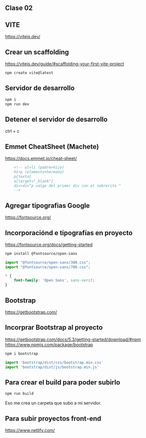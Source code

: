 ## Clase 02 

## VITE

<https://vitejs.dev/>


## Crear un scaffolding

https://vitejs.dev/guide/#scaffolding-your-first-vite-project

```sh
npm create vite@latest
```

## Servidor de desarrollo

```sh
npm i
npm run dev
```

## Detener el servidor de desarrollo

ctrl + c
## Emmet CheatSheet (Machete)

<https://docs.emmet.io/cheat-sheet/>

```html
    <!-- ul>li (padre>hijo)
    h1+p (elemento+hermano)
    p{texto} 
    a[target="_blank"] 
    div>div^p salgo del primer div con el sobrerito ^ 
    -->
```

## Agregar tipografias Google

<https://fontsource.org/>

## Incorporaciónd e tipografías en proyecto

<https://fontsource.org/docs/getting-started>

```sh
npm install @fontsource/open-sans
```

```js
import "@fontsource/open-sans/300.css"; 
import "@fontsource/open-sans/700.css"; 
```

```css
* {
    font-family: 'Open Sans', sans-serif;
}
```

## Bootstrap

<https://getbootstrap.com/>

## Incorprar Bootstrap al proyecto

<https://getbootstrap.com/docs/5.3/getting-started/download/#npm>
<https://www.npmjs.com/package/bootstrap>

```sh
npm i bootstrap
```


```js
import 'bootstrap/dist/css/bootstrap.min.css'
import 'bootstrap/dist/js/bootstrap.min.js'
```

## Para crear el build para poder subirlo

```sh
npm run build
```

Eso me crea un carpeta que subo a mi servidor.

## Para subir proyectos front-end

<https://www.netlify.com/>
